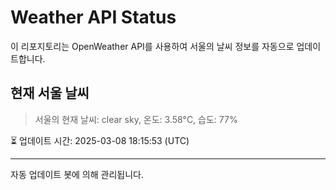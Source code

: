 
# Weather API Status

이 리포지토리는 OpenWeather API를 사용하여 서울의 날씨 정보를 자동으로 업데이트합니다.

## 현재 서울 날씨
> 서울의 현재 날씨: clear sky, 온도: 3.58°C, 습도: 77%

⏳ 업데이트 시간: 2025-03-08 18:15:53 (UTC)

---
자동 업데이트 봇에 의해 관리됩니다.
